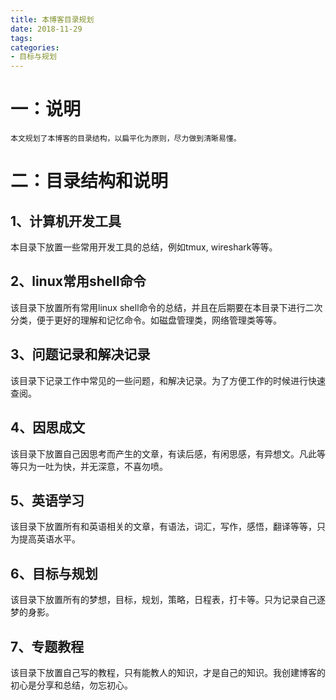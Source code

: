 ```yaml
---
title: 本博客目录规划
date: 2018-11-29
tags:
categories: 
- 目标与规划
---
```


# 一：说明
	本文规划了本博客的目录结构，以扁平化为原则，尽力做到清晰易懂。
<!-- more --> 
# 二：目录结构和说明
  
 1、计算机开发工具
 ----

本目录下放置一些常用开发工具的总结，例如tmux, wireshark等等。


2、linux常用shell命令
  ----
 
  该目录下放置所有常用linux shell命令的总结，并且在后期要在本目录下进行二次分类，便于更好的理解和记忆命令。如磁盘管理类，网络管理类等等。

3、问题记录和解决记录
----

该目录下记录工作中常见的一些问题，和解决记录。为了方便工作的时候进行快速查阅。

4、因思成文
----

该目录下放置自己因思考而产生的文章，有读后感，有闲思感，有异想文。凡此等等只为一吐为快，并无深意，不喜勿喷。

5、英语学习
----

该目录下放置所有和英语相关的文章，有语法，词汇，写作，感悟，翻译等等，只为提高英语水平。

6、目标与规划
----

该目录下放置所有的梦想，目标，规划，策略，日程表，打卡等。只为记录自己逐梦的身影。

7、专题教程
---

该目录下放置自己写的教程，只有能教人的知识，才是自己的知识。我创建博客的初心是分享和总结，勿忘初心。